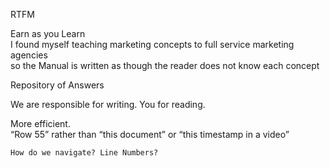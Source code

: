RTFM

Earn as you Learn  
	I found myself teaching marketing concepts to full service marketing agencies  
so the Manual is written as though the reader does not know each concept 

Repository of Answers

We are responsible for writing. You for reading.

More efficient.  
	“Row 55” rather than “this document” or “this timestamp in a video”

	How do we navigate? Line Numbers?

